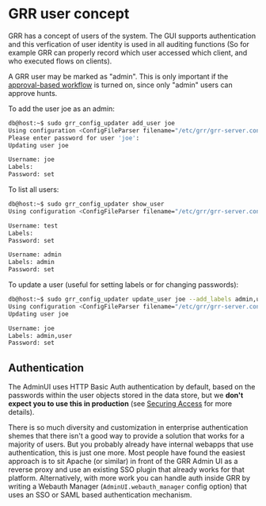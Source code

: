 # GRR user concept

GRR has a concept of users of the system. The GUI supports authentication and this verfication of user identity is used in all auditing functions (So for example GRR can properly record which user accessed which client, and who executed flows on clients).

A GRR user may be marked as "admin". This is only important if the [approval-based workflow](../approval-based-auditing.md) is turned on, since only "admin" users can approve hunts.

To add the user joe as an admin:

``` bash
db@host:~$ sudo grr_config_updater add_user joe
Using configuration <ConfigFileParser filename="/etc/grr/grr-server.conf">
Please enter password for user 'joe':
Updating user joe

Username: joe
Labels:
Password: set
```

To list all users:

``` bash
db@host:~$ sudo grr_config_updater show_user
Using configuration <ConfigFileParser filename="/etc/grr/grr-server.conf">

Username: test
Labels:
Password: set

Username: admin
Labels: admin
Password: set
```

To update a user (useful for setting labels or for changing passwords):

``` bash
db@host:~$ sudo grr_config_updater update_user joe --add_labels admin,user
Using configuration <ConfigFileParser filename="/etc/grr/grr-server.conf">
Updating user joe

Username: joe
Labels: admin,user
Password: set
```

## Authentication

The AdminUI uses HTTP Basic Auth authentication by default, based on the passwords within
the user objects stored in the data store, but we **don't expect you to use this
in production** (see [Securing Access](../installing-grr-server/securing-access.md) for more details).

There is so much diversity and customization in enterprise
authentication shemes that there isn't a good way to provide a solution that
works for a majority of users. But you probably already have internal webapps
that use authentication, this is just one more. Most people have found the
easiest approach is to sit Apache (or similar) in front of the GRR Admin UI as
a reverse proxy and use an existing SSO plugin that already works for that
platform. Alternatively, with more work you can handle auth inside GRR by
writing a Webauth Manager (`AdminUI.webauth_manager` config option) that uses an
SSO or SAML based authentication mechanism.
